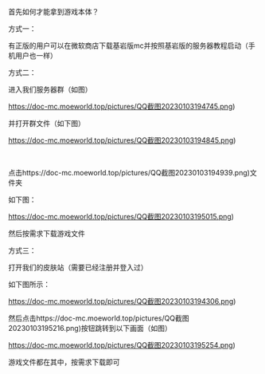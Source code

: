 首先如何才能拿到游戏本体？

方式一：

有正版的用户可以在微软商店下载基岩版mc并按照基岩版的服务器教程启动（手机用户也一样）

方式二：

进入我们服务器群（如图）

https://doc-mc.moeworld.top/pictures/QQ截图20230103194745.png)

并打开群文件（如下图）

https://doc-mc.moeworld.top/pictures/QQ截图20230103194845.png)

 

点击https://doc-mc.moeworld.top/pictures/QQ截图20230103194939.png)文件夹

如下图：

https://doc-mc.moeworld.top/pictures/QQ截图20230103195015.png)

然后按需求下载游戏文件

方式三：

打开我们的皮肤站（需要已经注册并登入过）

如下图所示：

https://doc-mc.moeworld.top/pictures/QQ截图20230103194306.png)

然后点击https://doc-mc.moeworld.top/pictures/QQ截图20230103195216.png)按钮跳转到以下画面（如图）

https://doc-mc.moeworld.top/pictures/QQ截图20230103195254.png)

游戏文件都在其中，按需求下载即可
